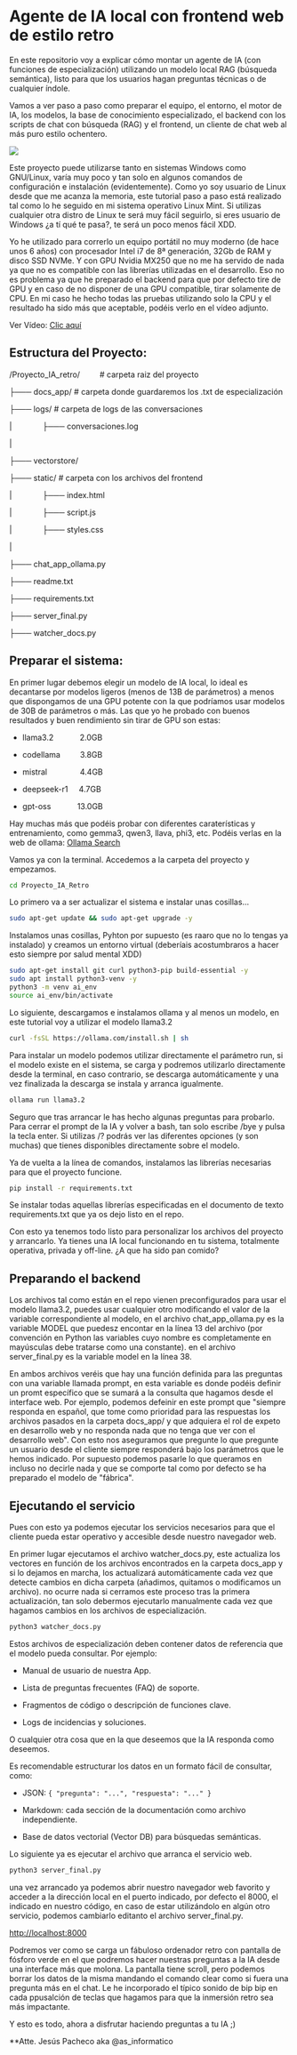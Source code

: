 <h1>Agente de IA local con frontend web de estilo retro</h1>

En este repositorio voy a explicar cómo montar un agente de IA (con funciones de especialización) utilizando un modelo local RAG (búsqueda semántica), listo para que los usuarios hagan preguntas técnicas o de cualquier índole.

Vamos a ver paso a paso como preparar el equipo, el entorno, el motor de IA, los modelos, la base de conocimiento especializado, el backend con los scripts de chat con búsqueda (RAG) y el frontend, un cliente de chat web al más puro estilo ochentero.

<img src="cliente.png">

Este proyecto puede utilizarse tanto en sistemas Windows como GNU/Linux, varía muy poco y tan solo en algunos comandos de configuración e instalación (evidentemente). Como yo soy usuario de Linux desde que me acanza la memoria, este tutorial paso a paso está realizado tal como lo he seguido en mi sistema operativo Linux Mint. Si utilizas cualquier otra distro de Linux te será muy fácil seguirlo, si eres usuario de Windows ¿a tí qué te pasa?, te será un poco menos fácil XDD.

Yo he utilizado para correrlo un equipo portátil no muy moderno (de hace unos 6 años) con procesador Intel i7 de 8ª generación, 32Gb de RAM y disco SSD NVMe. Y con GPU Nvidia MX250 que no me ha servido de nada ya que no es compatible con las librerías utilizadas en el desarrollo. Eso no es problema ya que he preparado el backend para que por defecto tire de GPU y en caso de no disponer de una GPU compatible, tirar solamente de CPU. En mi caso he hecho todas las pruebas utilizando solo la CPU y el resultado ha sido más que aceptable, podéis verlo en el vídeo adjunto.

Ver Vídeo: <a href="https://github.com/asinformatico/IA_local_retro/blob/main/retro-term-ia.mp4">Clic aquí</a>

<h2>Estructura del Proyecto:</h2>

/Proyecto_IA_retro/         # carpeta raiz del proyecto

├─── docs_app/ # carpeta donde guardaremos los .txt de especialización

├─── logs/ # carpeta de logs de las conversaciones

|              ├─── conversaciones.log

|

├─── vectorstore/

├─── static/ # carpeta con los archivos del frontend

|              ├─── index.html

|              ├─── script.js

|              ├─── styles.css

|

├─── chat_app_ollama.py

├─── readme.txt

├─── requirements.txt

├─── server_final.py

├─── watcher_docs.py

<h2>Preparar el sistema:</h2>

En primer lugar debemos elegir un modelo de IA local, lo ideal es decantarse por modelos ligeros (menos de 13B de parámetros) a menos que dispongamos de una GPU potente con la que podríamos usar modelos de 30B de parámetros o más. Las que yo he probado con buenos resultados y buen rendimiento sin tirar de GPU son estas:

- llama3.2            2.0GB
  
- codellama         3.8GB
  
- mistral               4.4GB
  
- deepseek-r1     4.7GB
  
- gpt-oss            13.0GB
  

Hay muchas más que podéis probar con diferentes caraterísticas y entrenamiento, como gemma3, qwen3, llava, phi3, etc. Podéis verlas en la web de ollama: [Ollama Search](https://ollama.com/search)

Vamos ya con la terminal. Accedemos a la carpeta del proyecto y empezamos.

```bash
cd Proyecto_IA_Retro
```

Lo primero va a ser actualizar el sistema e instalar unas cosillas...

```bash
sudo apt-get update && sudo apt-get upgrade -y
```

Instalamos unas cosillas, Pyhton por supuesto (es raaro que no lo tengas ya instalado) y creamos un entorno virtual (deberíais acostumbraros a hacer esto siempre por salud mental XDD)

```bash
sudo apt-get install git curl python3-pip build-essential -y
sudo apt install python3-venv -y
python3 -m venv ai_env
source ai_env/bin/activate
```

Lo siguiente, descargamos e instalamos ollama y al menos un modelo, en este tutorial voy a utilizar el modelo llama3.2

```bash
curl -fsSL https://ollama.com/install.sh | sh
```

Para instalar un modelo podemos utilizar directamente el parámetro run, si el modelo existe en el sistema, se carga y podremos utilizarlo directamente desde la terminal, en caso contrario, se descarga automáticamente y una vez finalizada la descarga se instala y arranca igualmente.

```bash
ollama run llama3.2
```

Seguro que tras arrancar le has hecho algunas preguntas para probarlo. Para cerrar el prompt de la IA y volver a bash, tan solo escribe /bye y pulsa la tecla enter. Si utilizas /? podrás ver las diferentes opciones (y son muchas) que tienes disponibles directamente sobre el modelo.

Ya de vuelta a la línea de comandos, instalamos las librerías necesarias para que el proyecto funcione.

```bash
pip install -r requirements.txt
```

Se instalar todas aquellas librerías especificadas en el documento de texto requirements.txt que ya os dejo listo en el repo.

Con esto ya tenemos todo listo para personalizar los archivos del proyecto y arrancarlo. Ya tienes una IA local funcionando en tu sistema, totalmente operativa, privada y off-line. ¿A que ha sido pan comido?

<h2>Preparando el backend</h2>

Los archivos tal como están en el repo vienen preconfigurados para usar el modelo llama3.2, puedes usar cualquier otro modificando el valor de la variable correspondiente al modelo, en el archivo chat_app_ollama.py es la variable MODEL que puedesz encontar en la línea 13 del archivo (por convención en Python las variables cuyo nombre es completamente en mayúsculas debe tratarse como una constante). en el archivo server_final.py es la variable model en la línea 38.

En ambos archivos veréis que hay una función definida para las preguntas con una variable llamada prompt, en esta variable es donde podéis definir un promt específico que se sumará a la consulta que hagamos desde el interface web. Por ejemplo, podemos defeinir en este prompt que "siempre responda en español, que tome como prioridad para las respuestas los archivos pasados en la carpeta docs_app/ y que adquiera el rol de expeto en desarrollo web y no responda nada que no tenga que ver con el desarrollo web". Con esto nos aseguramos que pregunte lo que pregunte un usuario desde el cliente siempre responderá bajo los parámetros que le hemos indicado. Por supuesto podemos pasarle lo que queramos en incluso no decirle nada y que se comporte tal como por defecto se ha preparado el modelo de "fábrica".

<h2>Ejecutando el servicio</h2>

Pues con esto ya podemos ejecutar los servicios necesarios para que el cliente pueda estar operativo y accesible desde nuestro navegador web.

En primer lugar ejecutamos el archivo watcher_docs.py, este actualiza los vectores en función de los archivos encontrados en la carpeta docs_app y si lo dejamos en marcha, los actualizará automáticamente cada vez que detecte cambios en dicha carpeta (añadimos, quitamos o modificamos un archivo). no ocurre nada si cerramos este proceso tras la primera actualización, tan solo debermos ejecutarlo manualmente cada vez que hagamos cambios en los archivos de especialización.

```bash
python3 watcher_docs.py
```

Estos archivos de especialización deben contener datos de referencia que el modelo pueda consultar. Por ejemplo:

- Manual de usuario de nuestra App.
  
- Lista de preguntas frecuentes (FAQ) de soporte.
  
- Fragmentos de código o descripción de funciones clave.
  
- Logs de incidencias y soluciones.
  

O cualquier otra cosa que en la que deseemos que la IA responda como deseemos.

Es recomendable estructurar los datos en un formato fácil de consultar, como:

- JSON: `{ "pregunta": "...", "respuesta": "..." }`
  
- Markdown: cada sección de la documentación como archivo independiente.
  
- Base de datos vectorial (Vector DB) para búsquedas semánticas.
  

Lo siguiente ya es ejecutar el archivo que arranca el servicio web.

```bash
python3 server_final.py
```

una vez arrancado ya podemos abrir nuestro navegador web favorito y acceder a la dirección local en el puerto indicado, por defecto el 8000, el indicado en nuestro código, en caso de estar utilizándolo en algún otro servicio, podemos cambiarlo editanto el archivo server_final.py.

<a href="http://localhost:8000">http://localhost:8000</a>

Podremos ver como se carga un fábuloso ordenador retro con pantalla de fósforo verde en el que podremos hacer nuestras preguntas a la IA desde una interface más que molona. La pantalla tiene scroll, pero podemos borrar los datos de la misma mandando el comando clear como si fuera una pregunta más en el chat. Le he incorporado el típico sonido de bip bip en cada ppusalción de teclas que hagamos para que la inmersión retro sea más impactante.

Y esto es todo, ahora a disfrutar haciendo preguntas a tu IA ;)

**Atte. Jesús Pacheco aka @as_informatico
